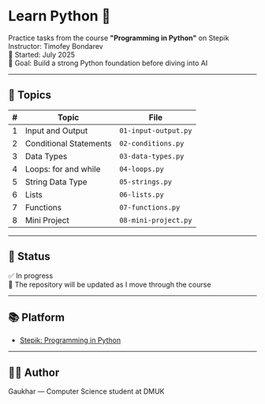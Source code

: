 # Learn Python 🐍

Practice tasks from the course **"Programming in Python"** on Stepik  
Instructor: Timofey Bondarev  
📅 Started: July 2025  
🌟 Goal: Build a strong Python foundation before diving into AI

---

## 🔖 Topics

| #  | Topic                            | File                     |
|----|----------------------------------|--------------------------|
| 1  | Input and Output                 | `01-input-output.py`     |
| 2  | Conditional Statements           | `02-conditions.py`       |
| 3  | Data Types                       | `03-data-types.py`       |
| 4  | Loops: for and while             | `04-loops.py`            |
| 5  | String Data Type                 | `05-strings.py`          |
| 6  | Lists                            | `06-lists.py`            |
| 7  | Functions                        | `07-functions.py`        |
| 8  | Mini Project                     | `08-mini-project.py`     |

---

## 📌 Status

✅ In progress  
📁 The repository will be updated as I move through the course

---

## 📚 Platform

- [Stepik: Programming in Python](https://stepik.org/course/67)

---

## 👩‍💻 Author

Gaukhar — Computer Science student at DMUK

